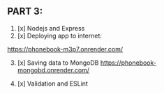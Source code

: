 ## PART 3:
1. [x] Nodejs and Express
2. [x] Deploying app to internet: 

https://phonebook-m3p7.onrender.com/

3. [x] Saving data to MongoDB
https://phonebook-mongobd.onrender.com/

4. [x] Validation and ESLint